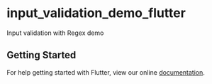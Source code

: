 # input_validation_demo_flutter

Input validation with Regex demo

## Getting Started

For help getting started with Flutter, view our online
[documentation](https://flutter.io/).

